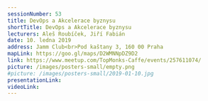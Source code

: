 ```yaml
---
sessionNumber: 53
title: DevOps a Akcelerace byznysu
shortTitle: DevOps a Akcelerace byznysu
lecturers: Aleš Roubíček, Jiří Fabián
date: 10. ledna 2019
address: Jamm Club<br>Pod kaštany 3, 160 00 Praha
mapLink: https://goo.gl/maps/D2WMNNpDZ9D2
link: https://www.meetup.com/TopMonks-Caffe/events/257611074/
picture: /images/posters-small/empty.png
#picture: /images/posters-small/2019-01-10.jpg
presentationLink:
videoLink:
---
```

